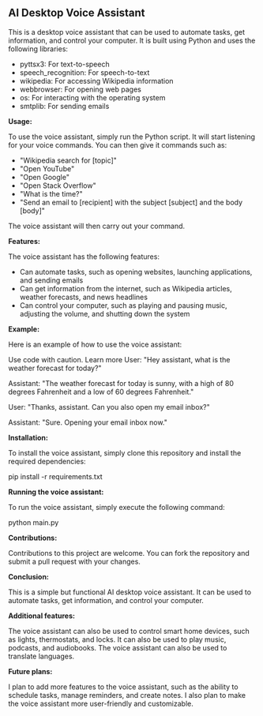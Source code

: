 ## AI Desktop Voice Assistant

This is a desktop voice assistant that can be used to automate tasks, get information, and control your computer. It is built using Python and uses the following libraries:

* pyttsx3: For text-to-speech
* speech_recognition: For speech-to-text
* wikipedia: For accessing Wikipedia information
* webbrowser: For opening web pages
* os: For interacting with the operating system
* smtplib: For sending emails

**Usage:**

To use the voice assistant, simply run the Python script. It will start listening for your voice commands. You can then give it commands such as:

* "Wikipedia search for [topic]"
* "Open YouTube"
* "Open Google"
* "Open Stack Overflow"
* "What is the time?"
* "Send an email to [recipient] with the subject [subject] and the body [body]"

The voice assistant will then carry out your command.

**Features:**

The voice assistant has the following features:

* Can automate tasks, such as opening websites, launching applications, and sending emails
* Can get information from the internet, such as Wikipedia articles, weather forecasts, and news headlines
* Can control your computer, such as playing and pausing music, adjusting the volume, and shutting down the system

**Example:**

Here is an example of how to use the voice assistant:

Use code with caution. Learn more
User: "Hey assistant, what is the weather forecast for today?"

Assistant: "The weather forecast for today is sunny, with a high of 80 degrees Fahrenheit and a low of 60 degrees Fahrenheit."

User: "Thanks, assistant. Can you also open my email inbox?"

Assistant: "Sure. Opening your email inbox now."


**Installation:**

To install the voice assistant, simply clone this repository and install the required dependencies:

pip install -r requirements.txt


**Running the voice assistant:**

To run the voice assistant, simply execute the following command:

python main.py

**Contributions:**

Contributions to this project are welcome. You can fork the repository and submit a pull request with your changes.

**Conclusion:**

This is a simple but functional AI desktop voice assistant. It can be used to automate tasks, get information, and control your computer.

**Additional features:**

The voice assistant can also be used to control smart home devices, such as lights, thermostats, and locks.
It can also be used to play music, podcasts, and audiobooks.
The voice assistant can also be used to translate languages.

**Future plans:**

I plan to add more features to the voice assistant, such as the ability to schedule tasks, manage reminders, and create notes.
I also plan to make the voice assistant more user-friendly and customizable.
